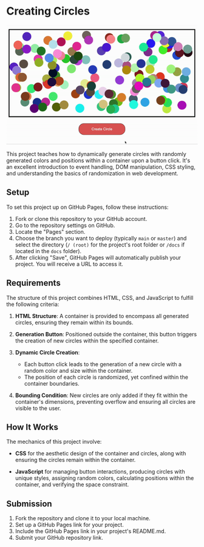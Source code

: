 # Creating Circles

![Creating Circles](/circle.gif "Creating Circles")

This project teaches how to dynamically generate circles with randomly generated colors and positions within a container upon a button click. It's an excellent introduction to event handling, DOM manipulation, CSS styling, and understanding the basics of randomization in web development.

## Setup

To set this project up on GitHub Pages, follow these instructions:

1. Fork or clone this repository to your GitHub account.
2. Go to the repository settings on GitHub.
3. Locate the "Pages" section.
4. Choose the branch you want to deploy (typically `main` or `master`) and select the directory (`/ (root)` for the project's root folder or `/docs` if located in the `docs` folder).
5. After clicking "Save", GitHub Pages will automatically publish your project. You will receive a URL to access it.

## Requirements

The structure of this project combines HTML, CSS, and JavaScript to fulfill the following criteria:

1. **HTML Structure**: A container is provided to encompass all generated circles, ensuring they remain within its bounds.

2. **Generation Button**: Positioned outside the container, this button triggers the creation of new circles within the specified container.

3. **Dynamic Circle Creation**:
    - Each button click leads to the generation of a new circle with a random color and size within the container.
    - The position of each circle is randomized, yet confined within the container boundaries.

4. **Bounding Condition**: New circles are only added if they fit within the container's dimensions, preventing overflow and ensuring all circles are visible to the user.

## How It Works

The mechanics of this project involve:

- **CSS** for the aesthetic design of the container and circles, along with ensuring the circles remain within the container.
  
- **JavaScript** for managing button interactions, producing circles with unique styles, assigning random colors, calculating positions within the container, and verifying the space constraint.

## Submission
1. Fork the repository and clone it to your local machine.
2. Set up a GitHub Pages link for your project.
3. Include the GitHub Pages link in your project's README.md.
4. Submit your GitHub repository link.